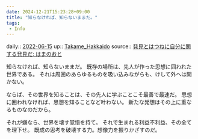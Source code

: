 ```yaml
---
date: 2024-12-21T15:23:28+09:00
title: "知らなければ、知らないままだ。"
tags:
 - Info
---
```


daily:: [2022-06-15](Daily_Note/2022-06-15.md)
up:: [Takame_Hakkaido](../Bar/Novel/Nacaria/Takame_Hakkaido.md)
source:: [発見とはつねに自分に関する発見だ: はまのおと](http://hama-1987.cocolog-nifty.com/blog/2021/03/post-8c3e31.html)

知らなければ、知らないままだ。
既存の場所は、先人が作った思想に囲われた世界である。
それは周囲のあらゆるものを吸い込みながらも、けして外へは開かない。

ならば、その世界を知ることは、その先人に学ぶことこそ最善で最速だ。
思想に囲われなければ、思想を知ることなど叶わない。
新たな発想はその上に重なるものなのだから。

それが嫌なら、世界を壊す覚悟を持て。
それで生まれる利益不利益、その全てを理下せ。
既成の思考を破壊する力。想像力を振りかざすのだ。

